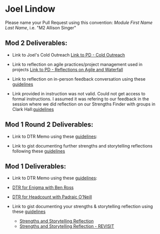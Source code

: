 # Joel Lindow

Please name your Pull Request using this convention: *Module First Name Last Name*, i.e. "M2 Allison Singer"

## Mod 2 Deliverables:
* Link to Joel's Cold Outreach [Link to PD - Cold Outreach](https://gist.github.com/JoelLindow/7d0fa038f9462875efa2b7af887756c5)

* Link to reflection on agile practices/project management used in projects [Link to PD - Reflections on Agile and Waterfall](https://gist.github.com/JoelLindow/f8dc3687cce616fd6c6f5506a3294d40)

* Link to reflection on in-person feedback conversation using these [guidelines](https://gist.github.com/JoelLindow/d005df2ea18d6251294eda88f0aaca7b)


* Link provided in instruction was not valid. Could not get access to formal instructions. I assumed it was refering to our feedback in the session where we did reflection on our Strengths Finder with groups in Clark Hall:[guidelines](https://gist.github.com/JoelLindow/d346ddca34fdc6b8e543427c47d070d6)

## Mod 1 Round 2 Deliverables:

* Link to DTR Memo using these [guidelines](https://github.com/turingschool/career-development-curriculum/blob/master/module_one/dtr_guidelines_memo.md):

* Link to gist documenting further strengths and storytelling reflections following these [guidelines](https://github.com/turingschool/career-development-curriculum/blob/master/module_one/strengths_storytelling_follow-up.md)

## Mod 1 Deliverables:
*  Link to DTR Memo using these [guidelines](https://github.com/turingschool/career-development-curriculum/blob/master/module_one/dtr_guidelines_memo.md):
  * [DTR for Enigma with Ben Ross](https://gist.github.com/JoelLindow/4493eac4e98ac6d7b0811e15de180049)
  * [DTR for Headcount with Padraic O'Neill](https://gist.github.com/JoelLindow/74019443d94a93d538d3e97cfc8f61ec)

* Link to gist documenting your strengths & storytelling reflection using these [guidelines](https://github.com/turingschool/career-development-curriculum/blob/master/module_one/strengths_storytelling_reflection.md)
  * [Strengths and Storytelling Reflection](https://gist.github.com/JoelLindow/4f6f2626a0bfe2ca58296e40ccaffeff)
  * [Strengths and Storytelling Reflection - REVISIT](https://gist.github.com/JoelLindow/e2df325d003e4787f49e2e2b6fd17905)
